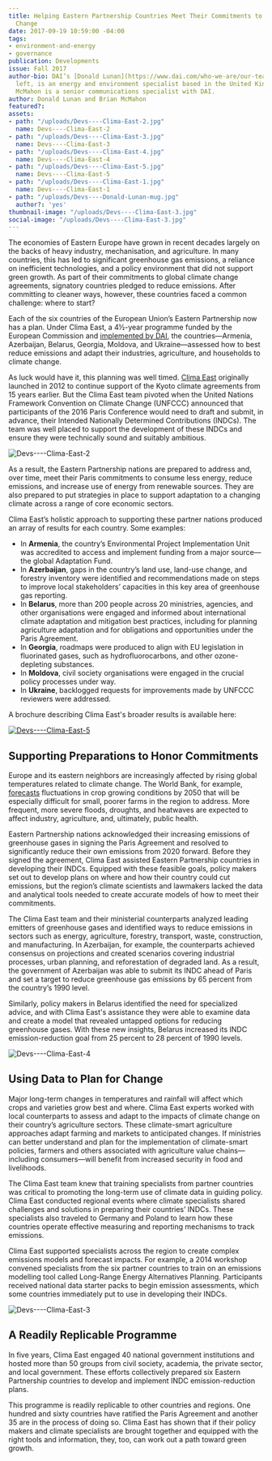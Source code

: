 ```yaml
---
title: Helping Eastern Partnership Countries Meet Their Commitments to Address Climate
  Change
date: 2017-09-19 10:59:00 -04:00
tags:
- environment-and-energy
- governance
publication: Developments
issue: Fall 2017
author-bio: DAI’s [Donald Lunan](https://www.dai.com/who-we-are/our-team/donald-lunan),
  left, is an energy and environment specialist based in the United Kingdom. Brian
  McMahon is a senior communications specialist with DAI.
author: Donald Lunan and Brian McMahon
featured?: 
assets:
- path: "/uploads/Devs----Clima-East-2.jpg"
  name: Devs----Clima-East-2
- path: "/uploads/Devs----Clima-East-3.jpg"
  name: Devs----Clima-East-3
- path: "/uploads/Devs----Clima-East-4.jpg"
  name: Devs----Clima-East-4
- path: "/uploads/Devs----Clima-East-5.jpg"
  name: Devs----Clima-East-5
- path: "/uploads/Devs----Clima-East-1.jpg"
  name: Devs----Clima-East-1
- path: "/uploads/Devs----Donald-Lunan-mug.jpg"
  author?: 'yes'
thumbnail-image: "/uploads/Devs----Clima-East-3.jpg"
social-image: "/uploads/Devs----Clima-East-3.jpg"
---
```


The economies of Eastern Europe have grown in recent decades largely on the backs of heavy industry, mechanisation, and agriculture. In many countries, this has led to significant greenhouse gas emissions, a reliance on inefficient technologies, and a policy environment that did not support green growth. As part of their commitments to global climate change agreements, signatory countries pledged to reduce emissions. After committing to cleaner ways, however, these countries faced a common challenge: where to start?




Each of the six countries of the European Union’s Eastern Partnership now has a plan. Under Clima East, a 4½-year programme funded by the European Commission and [implemented by DAI](https://www.dai.com/our-work/projects/russian-federation-clima-east-support-climate-change-mitigation-and-adaptation), the countries—Armenia, Azerbaijan, Belarus, Georgia, Moldova, and Ukraine—assessed how to best reduce emissions and adapt their industries, agriculture, and households to climate change.

As luck would have it, this planning was well timed. [Clima East](http://www.climaeast.eu/) originally launched in 2012 to continue support of the Kyoto climate agreements from 15 years earlier. But the Clima East team pivoted when the United Nations Framework Convention on Climate Change (UNFCCC) announced that participants of the 2016 Paris Conference would need to draft and submit, in advance, their Intended Nationally Determined Contributions (INDCs). The team was well placed to support the development of these INDCs and ensure they were technically sound and suitably ambitious.

![Devs----Clima-East-2](/uploads/Devs----Clima-East-2.jpg "In Azerbaijan, Clima East introduced techniques that reduce emissions of carbon and incentivize farmers to control animal numbers for better soil conditions and biodiversity. Credit: Clima East.")

As a result, the Eastern Partnership nations are prepared to address and, over time, meet their Paris commitments to consume less energy, reduce emissions, and increase use of energy from renewable sources. They are also prepared to put strategies in place to support adaptation to a changing climate across a range of core economic sectors.

Clima East’s holistic approach to supporting these partner nations produced an array of results for each country. Some examples:

* In **Armenia**, the country’s Environmental Project Implementation Unit was accredited to access and implement funding from a major source—the global Adaptation Fund.
* In **Azerbaijan**, gaps in the country’s land use, land-use change, and forestry inventory were identified and recommendations made on steps to improve local stakeholders’ capacities in this key area of greenhouse gas reporting.
* In **Belarus**, more than 200 people across 20 ministries, agencies, and other organisations were engaged and informed about international climate adaptation and mitigation best practices, including for planning agriculture adaptation and for obligations and opportunities under the Paris Agreement.
* In **Georgia**, roadmaps were produced to align with EU legislation in fluorinated gases, such as hydrofluorocarbons, and other ozone-depleting substances.
* In **Moldova**, civil society organisations were engaged in the crucial policy processes under way.
* In **Ukraine**, backlogged requests for improvements made by UNFCCC reviewers were addressed.

A brochure describing Clima East's broader results is available here:

[![Devs----Clima-East-5](/uploads/Devs----Clima-East-5.jpg)](http://1067656943.n159491.test.prositehosting.co.uk/wp-content-sec/uploads/2013/08/Clima-East-Final-Brochure-2017-PDF.pdf) 

## Supporting Preparations to Honor Commitments

Europe and its eastern neighbors are increasingly affected by rising global temperatures related to climate change. The World Bank, for example, [forecasts](http://documents.worldbank.org/curated/en/676601468249642651/pdf/761840PUB0EPI00LIC00pubdate03015013.pdf) fluctuations in crop growing conditions by 2050 that will be especially difficult for small, poorer farms in the region to address. More frequent, more severe floods, droughts, and heatwaves are expected to affect industry, agriculture, and, ultimately, public health.

Eastern Partnership nations acknowledged their increasing emissions of greenhouse gases in signing the Paris Agreement and resolved to significantly reduce their own emissions from 2020 forward. Before they signed the agreement, Clima East assisted Eastern Partnership countries in developing their INDCs. Equipped with these feasible goals, policy makers set out to develop plans on where and how their country could cut emissions, but the region’s climate scientists and lawmakers lacked the data and analytical tools needed to create accurate models of how to meet their commitments.

The Clima East team and their ministerial counterparts analyzed leading emitters of greenhouse gases and identified ways to reduce emissions in sectors such as energy, agriculture, forestry, transport, waste, construction, and manufacturing. In Azerbaijan, for example, the counterparts achieved consensus on projections and created scenarios covering industrial processes, urban planning, and reforestation of degraded land. As a result, the government of Azerbaijan was able to submit its INDC ahead of Paris and set a target to reduce greenhouse gas emissions by 65 percent from the country’s 1990 level.

Similarly, policy makers in Belarus identified the need for specialized advice, and with Clima East's assistance they were able to examine data and create a model that revealed untapped options for reducing greenhouse gases. With these new insights, Belarus increased its INDC emission-reduction goal from 25 percent to 28 percent of 1990 levels.

![Devs----Clima-East-4](/uploads/Devs----Clima-East-4.jpg "Regional workshop in Baku, Azerbaijan, about modelling tools for vulnerability assessments in the water and agriculture sectors. Credit: Clima East.") 

## Using Data to Plan for Change

Major long-term changes in temperatures and rainfall will affect which crops and varieties grow best and where. Clima East experts worked with local counterparts to assess and adapt to the impacts of climate change on their country’s agriculture sectors. These climate-smart agriculture approaches adapt farming and markets to anticipated changes. If ministries can better understand and plan for the implementation of climate-smart policies, farmers and others associated with agriculture value chains—including consumers—will benefit from increased security in food and livelihoods.

The Clima East team knew that training specialists from partner countries was critical to promoting the long-term use of climate data in guiding policy. Clima East conducted regional events where climate specialists shared challenges and solutions in preparing their countries’ INDCs. These specialists also traveled to Germany and Poland to learn how these countries operate effective measuring and reporting mechanisms to track emissions.

Clima East supported specialists across the region to create complex emissions models and forecast impacts. For example, a 2014 workshop convened specialists from the six partner countries to train on an emissions modelling tool called Long-Range Energy Alternatives Planning. Participants received national data starter packs to begin emission assessments, which some countries immediately put to use in developing their INDCs.

![Devs----Clima-East-3](/uploads/Devs----Clima-East-3.jpg "Strategy roundtable in Belarus to adapt agriculture to climate change, organized and supported by Belarus' Ministry of Natural Resources and Environmental Protection. Credit: Clima East.") 

## A Readily Replicable Programme

In five years, Clima East engaged 40 national government institutions and hosted more than 50 groups from civil society, academia, the private sector, and local government. These efforts collectively prepared six Eastern Partnership countries to develop and implement INDC emission-reduction plans.

This programme is readily replicable to other countries and regions. One hundred and sixty countries have ratified the Paris Agreement and another 35 are in the process of doing so. Clima East has shown that if their policy makers and climate specialists are brought together and equipped with the right tools and information, they, too, can work out a path toward green growth.
